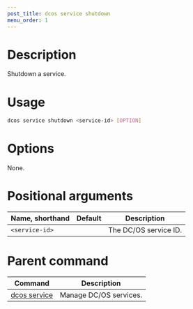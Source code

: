 ```yaml
---
post_title: dcos service shutdown
menu_order: 1
---
```


# Description
Shutdown a service.

# Usage

```bash
dcos service shutdown <service-id> [OPTION]
```

# Options

None. 

# Positional arguments

| Name, shorthand | Default | Description |
|---------|-------------|-------------|
| `<service-id>`   |             | The DC/OS service ID. |

# Parent command

| Command | Description |
|---------|-------------|
| [dcos service](/docs/1.10/cli/command-reference/dcos-service/)   | Manage DC/OS services. | 